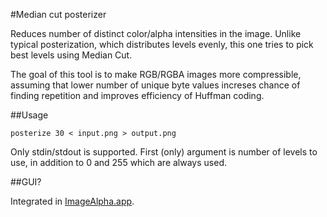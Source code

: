 #Median cut posterizer

Reduces number of distinct color/alpha intensities in the image. Unlike typical posterization, which distributes levels evenly, this one tries to pick best levels using Median Cut.

The goal of this tool is to make RGB/RGBA images more compressible, assuming that lower number of unique byte values increses chance of finding repetition and improves efficiency of Huffman coding.

##Usage

    posterize 30 < input.png > output.png

Only stdin/stdout is supported. First (only) argument is number of levels to use, in addition to 0 and 255 which are always used.

##GUI?

Integrated in [ImageAlpha.app](http://pornel.net/imagealpha).